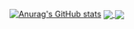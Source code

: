 [![Anurag's GitHub stats](https://github-readme-stats.vercel.app/api?username=Hubbard-Liu&show_icons=true&theme=vue)](https://github.com/anuraghazra/github-readme-stats)
<a href="https://github.com/anuraghazra/github-readme-stats">
  <img align="center" src="https://github-readme-stats.vercel.app/api/pin/?username=Hubbard-Liu&show_icons=true&theme=vue" />
</a>
<a href="https://github.com/anuraghazra/convoychat">
  <img align="center" src="https://github-readme-stats.vercel.app/api/pin/?username=Hubbard-Liu&repo=convoychat" />
</a>
